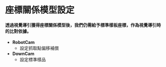 # 座標關係模型設定

#### 透過視覺導引獲得座標關係模型後，我們仍需給予標準樣板座標，作為視覺導引時的比對依據。

* **RobotCam**
  * 設定抓取點偏移補償
* **DownCam**
  * 設定標準樣品

